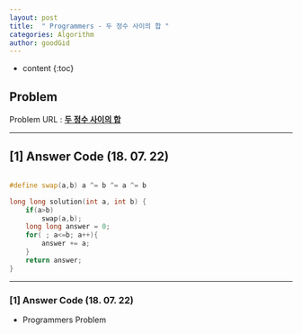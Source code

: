 ```yaml
---
layout: post
title:  " Programmers - 두 정수 사이의 합 "
categories: Algorithm
author: goodGid
---
```

* content
{:toc}


## Problem 
Problem URL : **[두 정수 사이의 합](https://programmers.co.kr/learn/courses/30/lessons/12912)**

---

## [1] Answer Code (18. 07. 22)

``` cpp

#define swap(a,b) a ^= b ^= a ^= b

long long solution(int a, int b) {
    if(a>b)
        swap(a,b);
    long long answer = 0;
    for( ; a<=b; a++){
        answer += a;
    }
    return answer;
}
```

---


### [1] Answer Code (18. 07. 22)

* Programmers Problem
